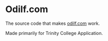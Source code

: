 # Odilf.com

The source code that makes [odilf.com](https://odilf.com) work. 

Made primarily for Trinity College Application. 
